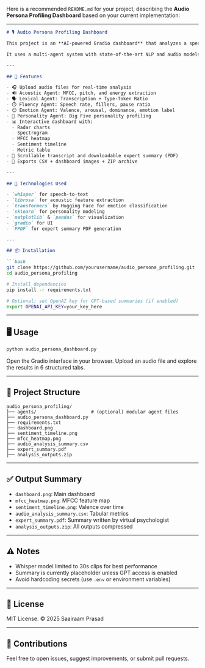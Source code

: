 Here is a recommended `README.md` for your project, describing the **Audio Persona Profiling Dashboard** based on your current implementation:

---

````markdown
# 🎙️ Audio Persona Profiling Dashboard

This project is an **AI-powered Gradio dashboard** that analyzes a speaker's **audio input** to determine emotional state, personality traits, fluency, acoustic features, and linguistic patterns.

It uses a multi-agent system with state-of-the-art NLP and audio models to deliver deep interpretability for audio-based personality and sentiment profiling.

---

## 🚀 Features

- 🎧 Upload audio files for real-time analysis
- 🔊 Acoustic Agent: MFCC, pitch, and energy extraction
- 🗣️ Lexical Agent: Transcription + Type-Token Ratio
- ⏱️ Fluency Agent: Speech rate, fillers, pause ratio
- 😊 Emotion Agent: Valence, arousal, dominance, emotion label
- 🧠 Personality Agent: Big Five personality profiling
- 📊 Interactive dashboard with:
  - Radar charts
  - Spectrogram
  - MFCC heatmap
  - Sentiment timeline
  - Metric table
- 📝 Scrollable transcript and downloadable expert summary (PDF)
- 💼 Exports CSV + dashboard images + ZIP archive

---

## 🧠 Technologies Used

- `whisper` for speech-to-text
- `librosa` for acoustic feature extraction
- `transformers` by Hugging Face for emotion classification
- `sklearn` for personality modeling
- `matplotlib` & `pandas` for visualization
- `gradio` for UI
- `FPDF` for expert summary PDF generation

---

## 📦 Installation

```bash
git clone https://github.com/yourusername/audio_persona_profiling.git
cd audio_persona_profiling

# Install dependencies
pip install -r requirements.txt

# Optional: set OpenAI key for GPT-based summaries (if enabled)
export OPENAI_API_KEY=your_key_here
````

---

## 🖥️ Usage

```bash
python audio_persona_dashboard.py
```

Open the Gradio interface in your browser. Upload an audio file and explore the results in 6 structured tabs.

---

## 📂 Project Structure

```
audio_persona_profiling/
├── agents/                    # (optional) modular agent files
├── audio_persona_dashboard.py
├── requirements.txt
├── dashboard.png
├── sentiment_timeline.png
├── mfcc_heatmap.png
├── audio_analysis_summary.csv
├── expert_summary.pdf
├── analysis_outputs.zip
```

---

## ✅ Output Summary

* `dashboard.png`: Main dashboard
* `mfcc_heatmap.png`: MFCC feature map
* `sentiment_timeline.png`: Valence over time
* `audio_analysis_summary.csv`: Tabular metrics
* `expert_summary.pdf`: Summary written by virtual psychologist
* `analysis_outputs.zip`: All outputs compressed

---

## ⚠️ Notes

* Whisper model limited to 30s clips for best performance
* Summary is currently placeholder unless GPT access is enabled
* Avoid hardcoding secrets (use `.env` or environment variables)

---

## 📜 License

MIT License. © 2025 Saairaam Prasad

---

## 🤝 Contributions

Feel free to open issues, suggest improvements, or submit pull requests.


